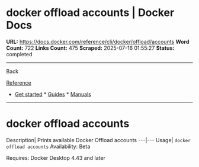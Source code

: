 # docker offload accounts | Docker Docs

**URL:** https://docs.docker.com/reference/cli/docker/offload/accounts
**Word Count:** 722
**Links Count:** 475
**Scraped:** 2025-07-16 01:55:27
**Status:** completed

---

Back

[Reference](https://docs.docker.com/reference/)

  * [Get started](https://docs.docker.com/get-started/)   * [Guides](https://docs.docker.com/guides/)   * [Manuals](https://docs.docker.com/manuals/)

* * *

# docker offload accounts

Description| Prints available Docker Offload accounts   ---|---   Usage| `docker offload accounts`      Availability: Beta 

Requires: Docker Desktop 4.43 and later